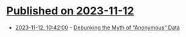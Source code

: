 # [Published on 2023-11-12](index.md)

* [2023-11-12, 10:42:00](https://soylentnews.org/article.pl?sid=23/11/11/0610228&from=rss) - [Debunking the Myth of “Anonymous” Data](https://soylentnews.org/article.pl?sid=23/11/11/0610228&from=rss)
